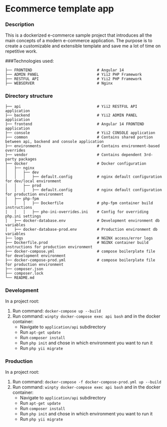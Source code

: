 Ecommerce template app
============================

### Description

This is a dockerized e-commerce sample project that introduces all the main concepts of a modern e-commerce application.
The purpose is to create a customizable and extensible template and save me a lot of time on repetitive work.

###Technologies used:

    ├── FRONTEND                             # Angular 14
    ├── ADMIN PANEL                          # Yii2 PHP Framework
    ├── RESTFUL API                          # Yii2 PHP Framework
    ├── WEBSERVER                            # Nginx

### Directory structure

    ├── api                                  # Yii2 RESTFUL API application
    ├── backend                              # Yii2 ADMIN PANEL application
    ├── frontend                             # Angular 14 FRONTEND application
    ├── console                              # Yii2 CONSOLE application
    ├── common                               # Contains shared portion between api, backend and console application
    ├── environments                         # Contains environment-based overrides
    ├── vendor                               # Contains dependent 3rd-party packages
    ├── docker                               # Docker configuration
    │   ├── nginx                   
    │   │   ├── dev              
    │   │   │   ├── default.config           # nginx default configuration for dev/local environment
    │   │   ├── prod              
    │   │   │   ├── default.config           # nginx default configuration for production environment
    │   ├── php-fpm
    │   │   │   ├── Dockerfile               # php-fpm container build instructions
    │   │   │   ├── pho-ini-overrides.ini    # Config for overriding php.ini settings
    │   ├── docker-database.env              # Development environment db variables
    │   ├── docker-database-prod.env         # Production environment db variables
    ├── logs                                 # NGINX access/error logs
    ├── Dockerfile.prod                      # NGINX container build instructions for production environment
    ├── docker-compose.yml                   # compose boilerplate file for development environment
    ├── docker-compose-prod.yml              # compose boilerplate file for production environment
    ├── composer.json
    ├── composer.lock
    └── README.md

### Development

In a project root:

1. Run command: `docker-compose up --build`
2. Run command: `winpty docker-compose exec api bash` and in the docker container:
   - Navigate to `application/api` subdirectory
   - Run `apt-get update`
   - Run `composer install`
   - Run `php init` and chose in which environment you want to run it
   - Run `php yii migrate`

### Production

In a project root:

1. Run command: `docker-compose -f docker-compose-prod.yml up --build`
2. Run command: `winpty docker-compose exec api bash` and in the docker container:
   - Navigate to `application/api` subdirectory
   - Run `apt-get update`
   - Run `composer install`
   - Run `php init` and chose in which environment you want to run it
   - Run `php yii migrate`
